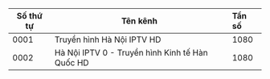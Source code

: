 <table>
	<thead>
		<tr><th align="between">Số thứ tự</th><th align="between">Tên kênh</th><th align="left">Tần số</th></tr>
	</thead>
	<tbody>
		<tr><td align="left">0001</td><td align="left">Truyền hình Hà Nội IPTV HD</td><td align="left">1080</td></tr>
		<tr><td align="left">0002</td><td align="left">Hà Nội IPTV 0 - Truyền hình Kinh tế Hàn Quốc HD</td><td align="left">1080</td></tr>
